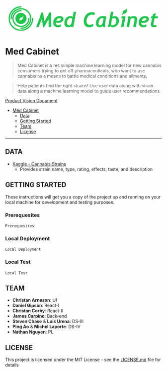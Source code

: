 <div align="center">
  <img src="https://github.com/bw-med-cabinet/DS-4/blob/dev-scaffolding/img/med_cabinet.png"><br>
</div>

# Med Cabinet

>Med Cabinet is a res simple machine learning model for new cannabis consumers trying to get off pharmaceuticals, who want to use cannabis as a means to battle medical conditions and ailments.

>Help patients find the right strains! Use user data along with strain data along a machine learning model to guide user recommendations.

[Product Vision Document](https://docs.google.com/document/d/17CFltRMijet83Ye8XgYAXo3bgdvJH_Z1zv5iqHWEDiI/edit#heading=h.egmppyfu0k8r)

* [Med Cabinet](#med-cabinet)
    * [Data](#data)
    * [Getting Started](#getting-started)
    * [Team](#team)
    * [License](#license)

---

## DATA

* [Kaggle - Cannabis Strains](https://www.kaggle.com/kingburrito666/cannabis-strains)
    * Provides strain name, type, rating, effects, taste, and description

## GETTING STARTED

These instructions will get you a copy of the project up and running on your local machine for development and testing purposes.

### Prerequesites

```
Prerequesites
```

### Local Deployment

```
Local Deployment
```

### Local Test

```
Local Test
```

## TEAM

* **Christan Arneson**: UI
* **Daniel Gipson**: React-I
* **Christan Corby**: React-II
* **James Carpino**: Back-end
* **Steven Chase** & **Luis Urena**: DS-III
* **Ping Ao** & **Michel Laporte**: DS-IV
* **Nathan Nguyen**: PL

## LICENSE

This project is licensed under the MIT License - see the [LICENSE.md](https://github.com/bw-med-cabinet/DS-4/blob/master/README.md) file for details
